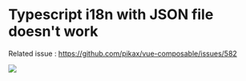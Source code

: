 # Typescript i18n with JSON file doesn't work

Related issue : https://github.com/pikax/vue-composable/issues/582

![](https://i.ibb.co/tX2wnLJ/image.png)
